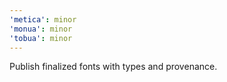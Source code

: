 ```yaml
---
'metica': minor
'monua': minor
'tobua': minor
---
```


Publish finalized fonts with types and provenance.
